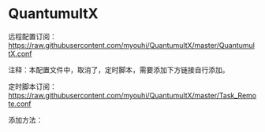 # QuantumultX

远程配置订阅：https://raw.githubusercontent.com/myouhi/QuantumultX/master/QuantumultX.conf

注释：本配置文件中，取消了，定时脚本，需要添加下方链接自行添加。

定时脚本订阅：https://raw.githubusercontent.com/myouhi/QuantumultX/master/Task_Remote.conf

添加方法：

